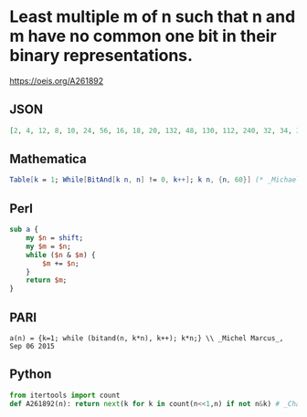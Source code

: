 # Least multiple m of n such that n and m have no common one bit in their binary representations\.
https://oeis.org/A261892
## JSON
```JSON
[2, 4, 12, 8, 10, 24, 56, 16, 18, 20, 132, 48, 130, 112, 240, 32, 34, 36, 76, 40, 42, 264, 552, 96, 100, 260, 324, 224, 290, 480, 992, 64, 66, 68, 140, 72, 74, 152, 1560, 80, 82, 84, 516, 528, 450, 1104, 2256, 192, 196, 200, 204, 520, 1802, 648, 3080, 448]
```
## Mathematica
```Mathematica
Table[k = 1; While[BitAnd[k n, n] != 0, k++]; k n, {n, 60}] (* _Michael De Vlieger_, Sep 06 2015 *)
```
## Perl
```Perl
sub a {
    my $n = shift;
    my $m = $n;
    while ($n & $m) {
        $m += $n;
    }
    return $m;
}
```
## PARI
```PARI
a(n) = {k=1; while (bitand(n, k*n), k++); k*n;} \\ _Michel Marcus_, Sep 06 2015
```
## Python
```Python
from itertools import count
def A261892(n): return next(k for k in count(n<<1,n) if not n&k) # _Chai Wah Wu_, Jul 19 2024
```
